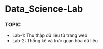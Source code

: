 # Data_Science-Lab
### TOPIC
- Lab-1: Thu thập dữ liệu từ trang web
- Lab-2: Thống kê và trực quan hóa dữ liệu
